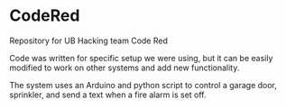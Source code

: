 # CodeRed
Repository for UB Hacking team Code Red

Code was written for specific setup we were using, but it can be easily modified to work on other systems and add new functionality.

The system uses an Arduino and python script to control a garage door, sprinkler, and send a text when a fire alarm is set off.
